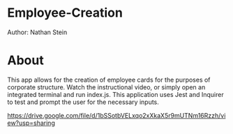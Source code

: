# Employee-Creation


Author: Nathan Stein


# About
This app allows for the creation of employee cards for the purposes of corporate structure. Watch the instructional video, or simply open an integrated terminal and run index.js. This application uses Jest and Inquirer to test and prompt the user for the necessary inputs. 



https://drive.google.com/file/d/1bSSotbVELxqo2xXkaX5r9mUTNm16Rzzh/view?usp=sharing







